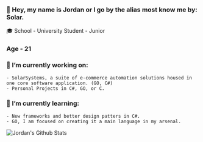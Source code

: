 ### 👋 Hey, my name is Jordan or I go by the alias most know me by: Solar.

🎓 School - University Student - Junior

### Age - 21

### 🔭 I’m currently working on:
    - SolarSystems, a suite of e-commerce automation solutions housed in one core software application. (GO, C#)
    - Personal Projects in C#, GO, or C.

### 🌱 I’m currently learning:
    - New frameworks and better design patters in C#.
    - GO, I am focused on creating it a main language in my arsenal. 
    

![Jordan's Github Stats](https://github-readme-stats.vercel.app/api?username=i7solar&count_private=true&theme=dracula)
